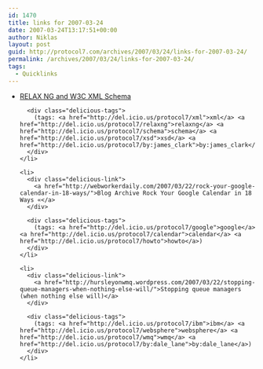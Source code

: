 ```yaml
---
id: 1470
title: links for 2007-03-24
date: 2007-03-24T13:17:51+00:00
author: Niklas
layout: post
guid: http://protocol7.com/archives/2007/03/24/links-for-2007-03-24/
permalink: /archives/2007/03/24/links-for-2007-03-24/
tags:
  - Quicklinks
---
```

<div class='microid-14c7ff6609ca9a51d0530a35c729b0840021414b'>
  <ul class="delicious">
    <li>
      <div class="delicious-link">
        <a href="http://www.imc.org/ietf-xml-use/mail-archive/msg00217.html">RELAX NG and W3C XML Schema</a>
      </div>
      
      <div class="delicious-tags">
        (tags: <a href="http://del.icio.us/protocol7/xml">xml</a> <a href="http://del.icio.us/protocol7/relaxng">relaxng</a> <a href="http://del.icio.us/protocol7/schema">schema</a> <a href="http://del.icio.us/protocol7/xsd">xsd</a> <a href="http://del.icio.us/protocol7/by:james_clark">by:james_clark</a>)
      </div>
    </li>
    
    <li>
      <div class="delicious-link">
        <a href="http://webworkerdaily.com/2007/03/22/rock-your-google-calendar-in-18-ways/">Blog Archive Rock Your Google Calendar in 18 Ways «</a>
      </div>
      
      <div class="delicious-tags">
        (tags: <a href="http://del.icio.us/protocol7/google">google</a> <a href="http://del.icio.us/protocol7/calendar">calendar</a> <a href="http://del.icio.us/protocol7/howto">howto</a>)
      </div>
    </li>
    
    <li>
      <div class="delicious-link">
        <a href="http://hursleyonwmq.wordpress.com/2007/03/22/stopping-queue-managers-when-nothing-else-will/">Stopping queue managers (when nothing else will)</a>
      </div>
      
      <div class="delicious-tags">
        (tags: <a href="http://del.icio.us/protocol7/ibm">ibm</a> <a href="http://del.icio.us/protocol7/websphere">websphere</a> <a href="http://del.icio.us/protocol7/wmq">wmq</a> <a href="http://del.icio.us/protocol7/by:dale_lane">by:dale_lane</a>)
      </div>
    </li>
  </ul>
</div>